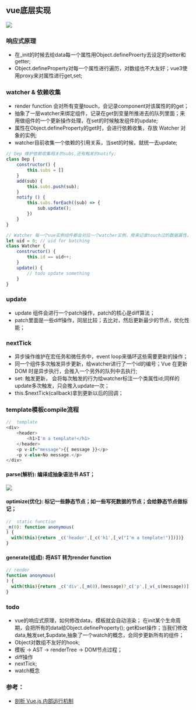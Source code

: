 ## vue底层实现
![](https://user-gold-cdn.xitu.io/2020/3/18/170ed540c31092bf?w=1200&h=750&f=jpeg&s=46721)

### 响应式原理
- 在_init的时候去给data每一个属性用Object.defineProerty去设定的setter和getter;
- Object.defineProperty对每一个属性进行遍历，对数组也不大友好；vue3使用proxy来对属性进行get,set;

### watcher & 依赖收集
- render function 会对所有变量touch，会记录component对该属性的的get； 
- 抽象了一层watcher来绑定组件，记录在get到变量所推进去的队列里面；来用做组件的一个更新操作处理，在set的时候触发组件的update;
- 属性在Object.defineProperty的get时，会进行依赖收集，存放 Watcher 对象的实例;
- watcher目前收集一个依赖的引用关系，当set的时候，就统一去update;
```js
// Dep 维护依赖收集相关的subs,还有触发的notify;
class Dep {
    constructor() {
        this.subs = []
    }
    add(sub) {
        this.subs.push(sub);
    }
    notify () {
        this.subs.forEach((sub) => {
            sub.update();
        })
    }
}

// Watcher 每一个vue实例组件都会对应一个watcher实例，用来记录touch过的数据属性，在属性set的时候，通知watcher去update 组件；
let uid = 0; // uid for batching
class Watcher {
    constructor() {
        this.id == uid++;
    }
    update() {
        // todo update something 
    }
}

```

### update
- update 组件会进行一个patch操作，patch的核心是diff算法；
- patch里面是一些diff操作，同层比较；去比对，然后更新最少的节点，优化性能；

### nextTick
- 异步操作维护在宏任务和微任务中，event loop来循环这些需要更新的操作；
- 同一个组件多次触发异步更新，给watcher进行了一个id的编号；Vue 在更新 DOM 时是异步执行，会推入一个另外的队列中去执行;
- set: 触发更新， 会将每次触发的行为给watcher标注一个类属性id;同样的update多次触发，只会推入update一次；
- this.$nextTick(callback)拿到更新以后的回调；


### template模板compile流程
```js
//  template
<div>
    <header>
        <h1>I'm a template!</h1>
    </header>
    <p v-if="message">{{ message }}</p>
    <p v-else>No message.</p>
</div>
```
#### parse(解析): 编译成抽象语法书 AST；
![](https://user-gold-cdn.xitu.io/2020/3/18/170ed540d0bb9811?w=2862&h=1438&f=jpeg&s=238028)
#### optimize(优化): 标记一些静态节点；如一些写死数据的节点；会给静态节点做标记；
```js
//  static function
_m(0): function anonymous(
) {
  with(this){return _c('header',[_c('h1',[_v("I'm a template!")])])}
}

```
#### generate(组成): 将AST 转为render function
```js
// render
function anonymous(
) {
  with(this){return _c('div',[_m(0),(message)?_c('p',[_v(_s(message))]):_c('p',[_v("No message.")])])}
}
```

### todo
- vue的响应式原理，如何修改data，模板就会自动渲染；
在init某个生命周期，会把所有的data给Object.defineProperty(); get和set操作；当我们修改data,触发set,$update,抽象了一个watch的概念，会同步更新所有的组件；
- Object对数组不友好的hook;
- 模板 -> AST -> renderTree -> DOM节点过程；
- diff操作
- nextTick;
- watch概念

### 参考：
- [剖析 Vue.js 内部运行机制](https://juejin.im/book/6844733705089449991)
